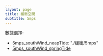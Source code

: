 ```yaml
---
layout: page
title: 緩衝空間
subtitle: 5mps
---
```


數據選擇:
- 5mps_southWind_neapTide: "./緩衝/5mps"
- <a href="./5mps">5mps_southWind_springTide</a>

